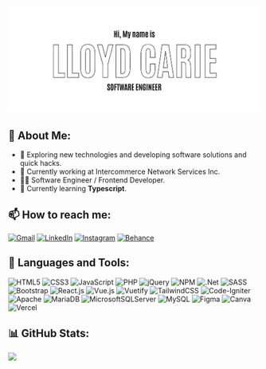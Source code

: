 ![Header](https://github.com/lloydobligado/lloydobligado/blob/main/github-cover.png "Header")

## 💫 About Me:
- 🤔 Exploring new technologies and developing software solutions and quick hacks.
- 💼 Currently working at Intercommerce Network Services Inc.
- 👨‍💻 Software Engineer / Frontend Developer.
- 🌱 Currently learning **Typescript**. <!-- ![Next JS](https://img.shields.io/badge/Next-black?logo=next.js&logoColor=white) -->

## 📫 How to reach me:
[![Gmail](https://img.shields.io/badge/Gmail-f5f5f5?style=flat-square&logo=Gmail&logoColor=121212)](mailto:lloydobligado@gmail.com)
[![LinkedIn](https://img.shields.io/badge/LinkedIn-f5f5f5?style=flat-square&logo=linkedin&logoColor=121212)](https://linkedin.com/in/lloyd-carie-obligado-0b659a18a)
[![Instagram](https://img.shields.io/badge/Instagram-f5f5f5?style=flat-square&logo=Instagram&logoColor=121212)](https://instagram.com/loideu_kaeli)
[![Behance](https://img.shields.io/badge/Behance-f5f5f5?style=flat-square&logo=behance&logoColor=121212)](https://behance.net/lloydobligado)
<!-- [![Facebook](https://img.shields.io/badge/Facebook-f5f5f5?style=flat-square&logo=Facebook&logoColor=121212)](https://facebook.com/lloydcarie) -->

## 🔨 Languages and Tools:
![HTML5](https://img.shields.io/badge/HTML5-f5f5f5?style=flat-square&logo=html5&logoColor=121212&labelColor=f5f5f5&label=%20)
![CSS3](https://img.shields.io/badge/CSS3-f5f5f5?style=flat-square&logo=css3&logoColor=121212&labelColor=f5f5f5&label=%20)
![JavaScript](https://img.shields.io/badge/JavaScript-f5f5f5?style=flat-square&logo=javascript&logoColor=121212&labelColor=f5f5f5&label=%20)
![PHP](https://img.shields.io/badge/PHP-f5f5f5?style=flat-square&logo=php&logoColor=121212&labelColor=f5f5f5&label=%20)
![jQuery](https://img.shields.io/badge/jQuery-f5f5f5?style=flat-square&logo=jquery&logoColor=121212&labelColor=f5f5f5&label=%20)
![NPM](https://img.shields.io/badge/NPM-f5f5f5?style=flat-square&logo=npm&logoColor=121212&labelColor=f5f5f5&label=%20)
![.Net](https://img.shields.io/badge/.NET-f5f5f5?style=flat-square&logo=.net&logoColor=121212&labelColor=f5f5f5&label=%20)
![SASS](https://img.shields.io/badge/SASS-f5f5f5?style=flat-square&logo=SASS&logoColor=121212&labelColor=f5f5f5&label=%20)
![Bootstrap](https://img.shields.io/badge/Bootstrap-f5f5f5?style=flat-square&logo=bootstrap&logoColor=121212&labelColor=f5f5f5&label=%20)
![React.js](https://img.shields.io/badge/React.js-f5f5f5?style=flat-square&logo=react&logoColor=121212&labelColor=f5f5f5&label=%20)
![Vue.js](https://img.shields.io/badge/Vue.js-f5f5f5?style=flat-square&logo=vuedotjs&logoColor=121212&labelColor=f5f5f5&label=%20)
![Vuetify](https://img.shields.io/badge/Vuetify-f5f5f5?style=flat-square&logo=vuetify&logoColor=121212&labelColor=f5f5f5&label=%20)
![TailwindCSS](https://img.shields.io/badge/TailwindCSS-f5f5f5?style=flat-square&logo=tailwind-css&logoColor=121212&labelColor=f5f5f5&label=%20)
![Code-Igniter](https://img.shields.io/badge/CodeIgniter-f5f5f5?style=flat-square&logo=codeIgniter&logoColor=121212&labelColor=f5f5f5&label=%20)
![Apache](https://img.shields.io/badge/Apache-f5f5f5?style=flat-square&logo=apache&logoColor=121212&labelColor=f5f5f5&label=%20)
![MariaDB](https://img.shields.io/badge/MariaDB-f5f5f5?style=flat-square&logo=mariadb&logoColor=121212&labelColor=f5f5f5&label=%20)
![MicrosoftSQLServer](https://img.shields.io/badge/Microsoft%20SQL%20Server-f5f5f5?style=flat-square&logo=microsoft%20sql%20server&logoColor=121212&labelColor=f5f5f5&label=%20)
![MySQL](https://img.shields.io/badge/MySQL-f5f5f5?style=flat-square&logo=mysql&logoColor=121212&labelColor=f5f5f5&label=%20)
![Figma](https://img.shields.io/badge/Figma-f5f5f5?style=flat-square&logo=figma&logoColor=121212&labelColor=f5f5f5&label=%20)
![Canva](https://img.shields.io/badge/Canva-f5f5f5?style=flat-square&logo=Canva&logoColor=121212&labelColor=f5f5f5&label=%20)
![Vercel](https://img.shields.io/badge/Vercel-f5f5f5?style=flat-square&logo=vercel&logoColor=121212&labelColor=f5f5f5&label=%20)
<!-- ![Typescript](https://img.shields.io/badge/typescript-f5f5f5?style=flat-square&logo=typescript&logoColor=121212&label=%20) -->
<!-- ![Python](https://img.shields.io/badge/python-3670A0?style=flat-square&logo=python&logoColor=white)  --> 
<!--  ![JWT](https://img.shields.io/badge/JWT-black?style=flat-square&logo=JSON%20web%20tokens) --> 
<!--  ![NodeJS](https://img.shields.io/badge/node.js-6DA55F?style=flat-square&logo=node.js&logoColor=white) -->  
<!--  ![Arduino](https://img.shields.io/badge/-Arduino-00979D?style=flat-square&logo=Arduino&logoColor=white) -->
<!--  ![Adobe Lightroom](https://img.shields.io/badge/Adobe%20Lightroom-31A8FF.svg?style=flat-square&logo=Adobe%20Lightroom&logoColor=white)  --> 

## 📊 GitHub Stats:
<a href='https://github.com/lloydobligado/github-stats-transparent'>
  
<!-- ![](https://github-readme-stats.vercel.app/api?username=lloydobligado&theme=dark&hide_border=false&include_all_commits=true&count_private=true)<br/> -->
![](https://github-readme-stats.vercel.app/api/top-langs/?username=lloydobligado&theme=dark&hide_border=false&include_all_commits=true&count_private=true&layout=compact&langs_count=6&bg_color=f5f5f5&title_color=121212&text_color=121212)



</a>
